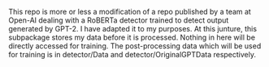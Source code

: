 This repo is more or less a modification of a repo published by a team at Open-AI dealing with a RoBERTa detector trained to detect output generated by GPT-2. I have adapted it to my purposes. At this junture, this subpackage stores my data before it is processed. Nothing in here will be directly accessed for training. The post-processing data which will be used for training is in detector/Data and detector/OriginalGPTData respectively. 

